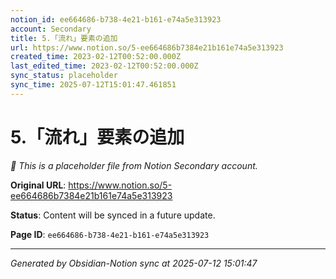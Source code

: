 ```yaml
---
notion_id: ee664686-b738-4e21-b161-e74a5e313923
account: Secondary
title: 5.「流れ」要素の追加
url: https://www.notion.so/5-ee664686b7384e21b161e74a5e313923
created_time: 2023-02-12T00:52:00.000Z
last_edited_time: 2023-02-12T00:52:00.000Z
sync_status: placeholder
sync_time: 2025-07-12T15:01:47.461851
---
```


# 5.「流れ」要素の追加

*🔄 This is a placeholder file from Notion Secondary account.*

**Original URL**: https://www.notion.so/5-ee664686b7384e21b161e74a5e313923

**Status**: Content will be synced in a future update.

**Page ID**: `ee664686-b738-4e21-b161-e74a5e313923`

---

*Generated by Obsidian-Notion sync at 2025-07-12 15:01:47*
